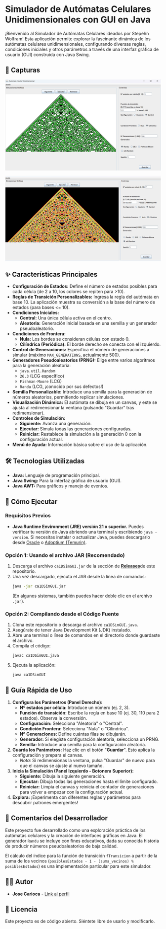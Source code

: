 # Simulador de Autómatas Celulares Unidimensionales con GUI en Java

¡Bienvenido al Simulador de Autómatas Celulares ideados por Stepehn Wolfram! Esta aplicación permite explorar la fascinante dinámica de los autómatas celulares unidimensionales, configurando diversas reglas, condiciones iniciales y otros parámetros a través de una interfaz gráfica de usuario (GUI) construida con Java Swing.

## 📸 Capturas


![Captura con 3 estados (ejemplo propuesto)](img/Estados3.png)


![Captura con 7 estados](img/Estados7.png)

## ✨ Características Principales

*   **Configuración de Estados:** Define el número de estados posibles para cada célula (de 2 a 10, los colores se repiten para >10).
*   **Reglas de Transición Personalizables:** Ingresa la regla del autómata en base 10. La aplicación muestra su conversión a la base del número de estados (para bases <= 10).
*   **Condiciones Iniciales:**
    *   **Central:** Una única célula activa en el centro.
    *   **Aleatoria:** Generación inicial basada en una semilla y un generador pseudoaleatorio.
*   **Condiciones de Frontera:**
    *   **Nula:** Los bordes se consideran células con estado 0.
    *   **Cilíndrica (Periódica):** El borde derecho se conecta con el izquierdo.
*   **Control de Generaciones:** Especifica el número de generaciones a simular (máximo `MAX_GENERATIONS`, actualmente 500).
*   **Generadores Pseudoaleatorios (PRNG):** Elige entre varios algoritmos para la generación aleatoria:
    *   `java.util.Random`
    *   `26.3` (LCG específico)
    *   `Fishman-Moore` (LCG)
    *   `Randu` (LCG, ¡conocido por sus defectos!)
*   **Semilla Personalizable:** Introduce una semilla para la generación de números aleatorios, permitiendo replicar simulaciones.
*   **Visualización Dinámica:** El autómata se dibuja en un canvas, y este se ajusta al redimensionar la ventana (pulsando "Guardar" tras redimensionar).
*   **Controles de Simulación:**
    *   **Siguiente:** Avanza una generación.
    *   **Ejecutar:** Simula todas las generaciones configuradas.
    *   **Reiniciar:** Restablece la simulación a la generación 0 con la configuración actual.
*   **Menú de Ayuda:** Información básica sobre el uso de la aplicación.

## 🛠️ Tecnologías Utilizadas

*   **Java:** Lenguaje de programación principal.
*   **Java Swing:** Para la interfaz gráfica de usuario (GUI).
*   **Java AWT:** Para gráficos y manejo de eventos.

## 🚀 Cómo Ejecutar

### Requisitos Previos

*   **Java Runtime Environment (JRE) versión 21 o superior.** Puedes verificar tu versión de Java abriendo una terminal y escribiendo `java -version`. Si necesitas instalar o actualizar Java, puedes descargarlo desde [Oracle](https://www.oracle.com/java/technologies/downloads/) o [Adoptium (Temurin)](https://adoptium.net/).

### Opción 1: Usando el archivo JAR (Recomendado)
<!-- [**Releases**](https://github.com/JoseCarioca/Cellular-Automata-GUI/releases) -->
1.  Descarga el archivo `ca1DSimGUI.jar` de la sección de [**Releases**](https://github.com/JoseCarioca/Cellular-Automata-GUI/releases)de este repositorio.
2.  Una vez descargado, ejecuta el JAR desde la línea de comandos:
    ```bash
    java -jar ca1DSimGUI.jar
    ```
    (En algunos sistemas, también puedes hacer doble clic en el archivo `.jar`).

### Opción 2: Compilando desde el Código Fuente

1.  Clona este repositorio o descarga el archivo `ca1DSimGUI.java`.
2.  Asegúrate de tener Java Development Kit (JDK) instalado.
3.  Abre una terminal o línea de comandos en el directorio donde guardaste el archivo.
4.  Compila el código:
    ```bash
    javac ca1DSimGUI.java
    ```
5.  Ejecuta la aplicación:
    ```bash
    java ca1DSimGUI
    ```

## 📖 Guía Rápida de Uso

1.  **Configura los Parámetros (Panel Derecho):**
    *   **Nº estados por célula:** Introduce un número (ej. 2, 3).
    *   **Función de transición:** Escribe la regla en base 10 (ej. 30, 110 para 2 estados). Observa la conversión.
    *   **Configuración:** Selecciona "Aleatoria" o "Central".
    *   **Condición Frontera:** Selecciona "Nula" o "Cilíndrica".
    *   **Nº Generaciones:** Define cuántas filas se dibujarán.
    *   **Generador:** Si elegiste configuración aleatoria, selecciona un PRNG.
    *   **Semilla:** Introduce una semilla para la configuración aleatoria.
2.  **Guarda los Parámetros:** Haz clic en el botón "**Guardar**". Esto aplica la configuración y prepara el canvas.
    *   *Nota:* Si redimensionas la ventana, pulsa "Guardar" de nuevo para que el canvas se ajuste al nuevo tamaño.
3.  **Inicia la Simulación (Panel Izquierdo - Botonera Superior):**
    *   **Siguiente:** Dibuja la siguiente generación.
    *   **Ejecutar:** Dibuja todas las generaciones hasta el límite configurado.
    *   **Reiniciar:** Limpia el canvas y reinicia el contador de generaciones para volver a empezar con la configuración actual.
4.  **Explora:** ¡Experimenta con diferentes reglas y parámetros para descubrir patrones emergentes!

## 📝 Comentarios del Desarrollador

Este proyecto fue desarrollado como una exploración práctica de los autómatas celulares y la creación de interfaces gráficas en Java. El generador `Randu` se incluye con fines educativos, dada su conocida historia de producir números pseudoaleatorios de baja calidad.

El cálculo del índice para la función de transición `fTransicion` a partir de la suma de los vecinos (`posiblesEstados - 1 - (suma_vecinos) % posiblesEstados`) es una implementación particular para este simulador.

## 👨‍💻 Autor

*   **Jose Carioca** - [Link al perfil](https://github.com/JoseCarioca)

## 📄 Licencia

Este proyecto es de código abierto. Siéntete libre de usarlo y modificarlo.
